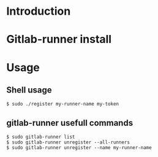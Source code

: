 # Introduction

# Gitlab-runner install

# Usage

## Shell usage
```
$ sudo ./register my-runner-name my-token
```

## gitlab-runner usefull commands
```
$ sudo gitlab-runner list
$ sudo gitlab-runner unregister --all-runners
$ sudo gitlab-runner unregister --name my-runner-name
```
